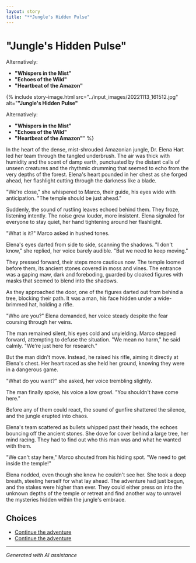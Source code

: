 ```yaml
---
layout: story
title: "**Jungle's Hidden Pulse"
---
```


# **"Jungle's Hidden Pulse"**

Alternatively:

- **"Whispers in the Mist"**
- **"Echoes of the Wild"**
- **"Heartbeat of the Amazon"**

{% include story-image.html src="../input_images/20221113_161512.jpg" alt="**"Jungle's Hidden Pulse"**

Alternatively:

- **"Whispers in the Mist"**
- **"Echoes of the Wild"**
- **"Heartbeat of the Amazon"**" %}

In the heart of the dense, mist-shrouded Amazonian jungle, Dr. Elena Hart led her team through the tangled underbrush. The air was thick with humidity and the scent of damp earth, punctuated by the distant calls of unseen creatures and the rhythmic drumming that seemed to echo from the very depths of the forest. Elena's heart pounded in her chest as she forged ahead, her flashlight cutting through the darkness like a blade.

"We're close," she whispered to Marco, their guide, his eyes wide with anticipation. "The temple should be just ahead."

Suddenly, the sound of rustling leaves echoed behind them. They froze, listening intently. The noise grew louder, more insistent. Elena signaled for everyone to stay quiet, her hand tightening around her flashlight.

"What is it?" Marco asked in hushed tones.

Elena's eyes darted from side to side, scanning the shadows. "I don't know," she replied, her voice barely audible. "But we need to keep moving."

They pressed forward, their steps more cautious now. The temple loomed before them, its ancient stones covered in moss and vines. The entrance was a gaping maw, dark and foreboding, guarded by cloaked figures with masks that seemed to blend into the shadows.

As they approached the door, one of the figures darted out from behind a tree, blocking their path. It was a man, his face hidden under a wide-brimmed hat, holding a rifle.

"Who are you?" Elena demanded, her voice steady despite the fear coursing through her veins.

The man remained silent, his eyes cold and unyielding. Marco stepped forward, attempting to defuse the situation. "We mean no harm," he said calmly. "We're just here for research."

But the man didn't move. Instead, he raised his rifle, aiming it directly at Elena's chest. Her heart raced as she held her ground, knowing they were in a dangerous game.

"What do you want?" she asked, her voice trembling slightly.

The man finally spoke, his voice a low growl. "You shouldn't have come here."

Before any of them could react, the sound of gunfire shattered the silence, and the jungle erupted into chaos.

Elena's team scattered as bullets whipped past their heads, the echoes bouncing off the ancient stones. She dove for cover behind a large tree, her mind racing. They had to find out who this man was and what he wanted with them.

"We can't stay here," Marco shouted from his hiding spot. "We need to get inside the temple!"

Elena nodded, even though she knew he couldn't see her. She took a deep breath, steeling herself for what lay ahead. The adventure had just begun, and the stakes were higher than ever. They could either press on into the unknown depths of the temple or retreat and find another way to unravel the mysteries hidden within the jungle's embrace.


## Choices

* [Continue the adventure](./20221013_144305)
* [Continue the adventure](./477085949_1376430796875724_8916528934155297778_n)


---
*Generated with AI assistance*
